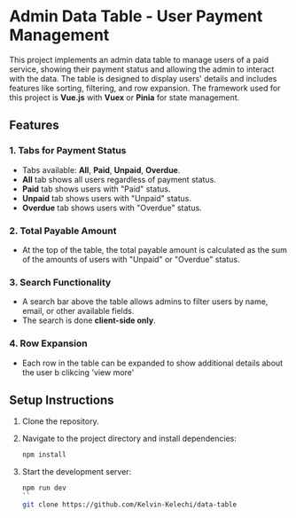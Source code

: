 # Admin Data Table - User Payment Management

This project implements an admin data table to manage users of a paid service, showing their payment status and allowing the admin to interact with the data. The table is designed to display users' details and includes features like sorting, filtering, and row expansion. The framework used for this project is **Vue.js** with **Vuex** or **Pinia** for state management.

## Features

### 1. **Tabs for Payment Status**

- Tabs available: **All**, **Paid**, **Unpaid**, **Overdue**.
- **All** tab shows all users regardless of payment status.
- **Paid** tab shows users with "Paid" status.
- **Unpaid** tab shows users with "Unpaid" status.
- **Overdue** tab shows users with "Overdue" status.

### 2. **Total Payable Amount**

- At the top of the table, the total payable amount is calculated as the sum of the amounts of users with "Unpaid" or "Overdue" status.

### 3. **Search Functionality**

- A search bar above the table allows admins to filter users by name, email, or other available fields.
- The search is done **client-side only**.

### 4. **Row Expansion**

- Each row in the table can be expanded to show additional details about the user b clikcing 'view more'

## Setup Instructions

1. Clone the repository.
2. Navigate to the project directory and install dependencies:

   ```sh
   npm install
   ```

3. Start the development server:

   ```sh
   npm run dev
   ``
   git clone https://github.com/Kelvin-Kelechi/data-table
   ```
